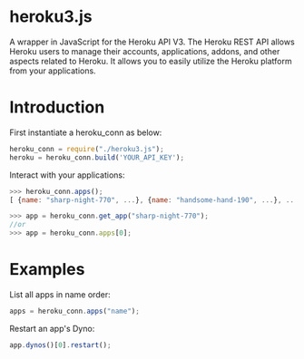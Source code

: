 # heroku3.js
A wrapper in JavaScript for the Heroku API V3.
The Heroku REST API allows Heroku users to manage their accounts, applications, addons, and other aspects related to Heroku. It allows you to easily utilize the Heroku platform from your applications.

# Introduction
First instantiate a heroku_conn as below:
```js
heroku_conn = require("./heroku3.js");
heroku = heroku_conn.build('YOUR_API_KEY');
```
Interact with your applications:
```js
>>> heroku_conn.apps();
[ {name: "sharp-night-770", ...}, {name: "handsome-hand-190", ...}, ...]

>>> app = heroku_conn.get_app("sharp-night-770");
//or
>>> app = heroku_conn.apps[0];
```

# Examples
List all apps in name order:
```js
apps = heroku_conn.apps("name");
```
Restart an app's Dyno:
```js
app.dynos()[0].restart();
```
